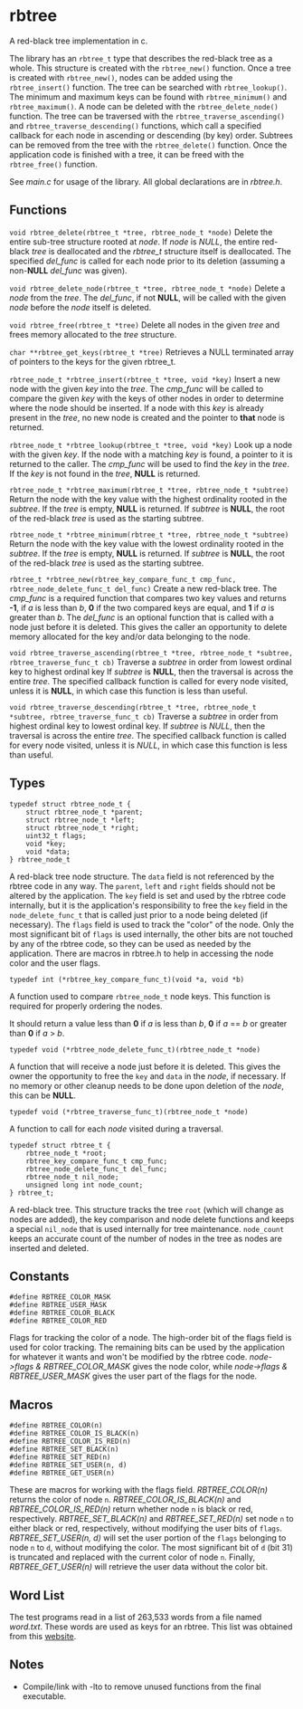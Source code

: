 # rbtree

A red-black tree implementation in c.

The library has an `rbtree_t` type that describes the red-black tree as a whole. This structure is created with the `rbtree_new()` function. Once a tree is created with `rbtree_new()`, nodes can be added using the `rbtree_insert()` function. The tree can be searched with `rbtree_lookup()`. The minimum and maximum keys can be found with `rbtree_minimum()` and `rbtree_maximum()`. A node can be deleted with the `rbtree_delete_node()` function. The tree can be traversed with the `rbtree_traverse_ascending()` and `rbtree_traverse_descending()` functions, which call a specified callback for each node in ascending or descending (by key) order. Subtrees can be removed from the tree with the `rbtree_delete()` function. Once the application code is finished with a tree, it can be freed with the `rbtree_free()` function.

See _main.c_ for usage of the library. All global declarations are in _rbtree.h_.

## Functions

`void rbtree_delete(rbtree_t *tree, rbtree_node_t *node)`
Delete the entire sub-tree structure rooted at _node_. If _node_ is _NULL_, the entire red-black _tree_ is deallocated and the _rbtree_t_ structure itself is deallocated. The specified _del_func_ is called for each node prior to its deletion (assuming a non-**NULL** _del_func_ was given).

`void rbtree_delete_node(rbtree_t *tree, rbtree_node_t *node)`
Delete a _node_ from the _tree_. The _del_func_, if not **NULL**, will be called with the given _node_ before the _node_ itself is deleted.

`void rbtree_free(rbtree_t *tree)`
Delete all nodes in the given _tree_ and frees memory allocated to the _tree_ structure.

`char **rbtree_get_keys(rbtree_t *tree)`
Retrieves a NULL terminated array of pointers to the keys for the given rbtree_t.

`rbtree_node_t *rbtree_insert(rbtree_t *tree, void *key)`
Insert a new node with the given _key_ into the _tree_. The _cmp_func_ will be called to compare the given _key_ with the keys of other nodes in order to determine where the node should be inserted. If a node with this _key_ is already present in the _tree_, no new node is created and the pointer to **that** node is returned.

`rbtree_node_t *rbtree_lookup(rbtree_t *tree, void *key)`
Look up a node with the given _key_. If the node with a matching _key_ is found, a pointer to it is returned to the caller. The _cmp_func_ will be used to find the _key_ in the _tree_. If the _key_ is not found in the _tree_, **NULL** is returned.

`rbtree_node_t *rbtree_maximum(rbtree_t *tree, rbtree_node_t *subtree)`
Return the node with the key value with the highest ordinality rooted in the _subtree_. If the _tree_ is empty, **NULL** is returned. If _subtree_ is **NULL**, the root of the red-black _tree_ is used as the starting subtree.

`rbtree_node_t *rbtree_minimum(rbtree_t *tree, rbtree_node_t *subtree)`
Return the node with the key value with the lowest ordinality rooted in the _subtree_. If the _tree_ is empty, **NULL** is returned. If _subtree_ is **NULL**, the root of the red-black _tree_ is used as the starting subtree.

`rbtree_t *rbtree_new(rbtree_key_compare_func_t cmp_func, rbtree_node_delete_func_t del_func)`
Create a new red-black tree. The _cmp_func_ is a required function that compares two key values and returns **-1**, if _a_ is less than _b_, **0** if the two compared keys are equal, and **1** if _a_ is greater than _b_. The _del_func_ is an optional function that is called with a node just before it is deleted. This gives the caller an opportunity to delete memory allocated for the key and/or data belonging to the node.

`void rbtree_traverse_ascending(rbtree_t *tree, rbtree_node_t *subtree, rbtree_traverse_func_t cb)`
 Traverse a _subtree_ in order from lowest ordinal key to highest ordinal key If _subtree_ is **NULL**, then the traversal is across the entire _tree_. The specified callback function is called for every node visited, unless it is **NULL**, in which case this function is less than useful.

`void rbtree_traverse_descending(rbtree_t *tree, rbtree_node_t *subtree, rbtree_traverse_func_t cb)`
Traverse a _subtree_ in order from highest ordinal key to lowest ordinal key. If _subtree_ is _NULL_, then the traversal is across the entire _tree_. The specified callback function is called for every node  visited, unless it is _NULL_, in which case this function is less than useful.

## Types

    typedef struct rbtree_node_t {
        struct rbtree_node_t *parent;
        struct rbtree_node_t *left;
        struct rbtree_node_t *right;
        uint32_t flags;
        void *key;
        void *data;
    } rbtree_node_t

A red-black tree node structure. The `data` field is not referenced by the rbtree code in any way. The `parent`, `left` and `right` fields should not be altered by the application. The `key` field is set and used by the rbtree code internally, but it is the application's responsibility to free the `key` field in the `node_delete_func_t` that is called just prior to a node being deleted (if necessary). The `flags` field is used to track the "color" of the node. Only the most significant bit of `flags` is used internally, the other bits are not touched by any of the rbtree code, so they can be used as needed by the application. There are macros in rbtree.h to help in accessing the node color and the user flags.

    typedef int (*rbtree_key_compare_func_t)(void *a, void *b)

A function used to compare `rbtree_node_t` node keys. This function is required for properly ordering the nodes.

It should return a value less than **0** if _a_ is less than _b_, **0** if _a_ == _b_ or greater than **0** if _a_ > _b_.

    typedef void (*rbtree_node_delete_func_t)(rbtree_node_t *node)

A function that will receive a node just before it is deleted. This gives the owner the opportunity to free the `key` and `data` in the _node_, if necessary. If no memory or other cleanup needs to be done upon deletion of the _node_, this can be **NULL**.

    typedef void (*rbtree_traverse_func_t)(rbtree_node_t *node)
A function to call for each _node_ visited during a traversal.

    typedef struct rbtree_t {
        rbtree_node_t *root;
        rbtree_key_compare_func_t cmp_func;
        rbtree_node_delete_func_t del_func;
        rbtree_node_t nil_node;
        unsigned long int node_count;
    } rbtree_t;

A red-black tree. This structure tracks the tree `root` (which will change as nodes are added), the key comparison and node delete functions and keeps a special `nil_node` that is used internally for tree maintenance. `node_count` keeps an accurate count of the number of nodes in the tree as nodes are inserted and deleted.

## Constants

    #define RBTREE_COLOR_MASK
    #define RBTREE_USER_MASK
    #define RBTREE_COLOR_BLACK
    #define RBTREE_COLOR_RED

Flags for tracking the color of a node. The high-order bit of the flags field is used for color tracking. The remaining bits can be used by the application for whatever it wants and won't be modified by the rbtree code. _node->flags & RBTREE_COLOR_MASK_ gives the node color, while _node->flags & RBTREE_USER_MASK_ gives the user part of the flags for the node.

## Macros

    #define RBTREE_COLOR(n)
    #define RBTREE_COLOR_IS_BLACK(n)
    #define RBTREE_COLOR_IS_RED(n)
    #define RBTREE_SET_BLACK(n)
    #define RBTREE_SET_RED(n)
    #define RBTREE_SET_USER(n, d)
    #define RBTREE_GET_USER(n)

These are macros for working with the flags field. _RBTREE_COLOR(n)_ returns the color of node `n`. _RBTREE_COLOR_IS_BLACK(n)_ and _RBTREE_COLOR_IS_RED(n)_ return whether node `n` is black or red, respectively. _RBTREE_SET_BLACK(n)_ and _RBTREE_SET_RED(n)_ set node `n` to either black or red,
respectively, without modifying the user bits of `flags`. _RBTREE_SET_USER(n, d)_ will set the user portion of the `flags` belonging to node `n` to `d`, without modifying the color. The most significant bit of `d` (bit 31) is truncated and replaced with the current color of node `n`. Finally, _RBTREE_GET_USER(n)_ will retrieve the user data without the color bit.

## Word List

The test programs read in a list of 263,533 words from a file named _word.txt_. These words are used as keys for an rbtree. This list was obtained from this [website](https://norvig.com/ngrams/).

## Notes

- Compile/link with -lto to remove unused functions from the final executable.
